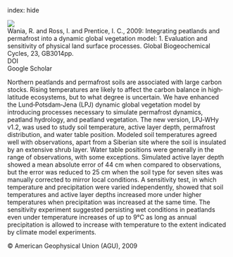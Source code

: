 index: hide

<div class="Citation">
    <div class="Citation-thumb CitationThumb-linked"  data-href="https://doi.org/10.1029/2008gb003412">
      <img src="https://static.claimspace.cloud/climate-study-static/refs/thumbs/6/Wania_et_al_2009-thumb.png" />
    </div>

  <div class="Citation-body">
    <div class="Citation-text">Wania, R. and Ross, I. and Prentice, I. C., 2009:  Integrating peatlands and permafrost into a dynamic global vegetation model: 1. Evaluation and sensitivity of physical land surface processes. <span class="Article-journal">Global Biogeochemical Cycles, </span><span class="Article-volume">23, </span>GB3014pp.</div>
    <div class="Citation-links">
      <div class="CitationLink" data-href="https://doi.org/10.1029/2008gb003412">
        <div class="CitationLink-icon CitationLink-Doi"></div>
        <div class="CitationLink-text">DOI</div>
      </div>
      <div class="CitationLink" data-href="https://scholar.google.com/scholar?q=10.1029/2008gb003412">
        <div class="CitationLink-icon CitationLink-Scholar"></div>
        <div class="CitationLink-text">Google Scholar</div>
      </div>
    </div>
  </div>
</div>

Northern peatlands and permafrost soils are associated with large carbon stocks. Rising temperatures are likely to affect the carbon balance in high‐latitude ecosystems, but to what degree is uncertain. We have enhanced the Lund‐Potsdam‐Jena (LPJ) dynamic global vegetation model by introducing processes necessary to simulate permafrost dynamics, peatland hydrology, and peatland vegetation. The new version, LPJ‐WHy v1.2, was used to study soil temperature, active layer depth, permafrost distribution, and water table position. Modeled soil temperatures agreed well with observations, apart from a Siberian site where the soil is insulated by an extensive shrub layer. Water table positions were generally in the range of observations, with some exceptions. Simulated active layer depth showed a mean absolute error of 44 cm when compared to observations, but the error was reduced to 25 cm when the soil type for seven sites was manually corrected to mirror local conditions. A sensitivity test, in which temperature and precipitation were varied independently, showed that soil temperatures and active layer depths increased more under higher temperatures when precipitation was increased at the same time. The sensitivity experiment suggested persisting wet conditions in peatlands even under temperature increases of up to 9°C as long as annual precipitation is allowed to increase with temperature to the extent indicated by climate model experiments.

<div class="Citation-copy">
&copy; American Geophysical Union (AGU), 2009
</div>